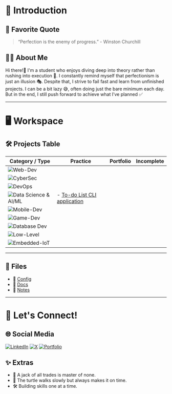 # 🌟 Introduction

## 💬 Favorite Quote

> “Perfection is the enemy of progress.” - Winston Churchill

## 👩‍💻 About Me

Hi there!👋 I'm a student who enjoys diving deep into theory rather than rushing into execution 🚀. I constantly remind myself that perfectionism is just an illusion 🎭. 
Despite that, I strive to fail fast and learn from unfinished projects.
I can be a bit lazy 😅, often doing just the bare minimum each day. But in the end, I still push forward to achieve what I’ve planned ✅

---

# 🖥️ Workspace

## 🛠️ Projects Table

| Category / Type            | Practice | Portfolio | Incomplete |
|----------------------------|----------|-----------|------------|
| ![Web-Dev](https://img.shields.io/badge/Web--Dev-%23007ACC) |  |  |  |
| ![CyberSec](https://img.shields.io/badge/CyberSec-%23FF0033) |  |  |  |
| ![DevOps](https://img.shields.io/badge/DevOps%20%26%20Automation-%23FF8800) |  |  |  |
| ![Data Science & AI/ML](https://img.shields.io/badge/Data%20Science%20%26%20AI/ML-%234B0082) | - [To-do List CLI application](https://github.com/Promatheusz/To-do-List-CLI-application) |  |  |
| ![Mobile-Dev](https://img.shields.io/badge/Mobile%20Dev-%2300A86B) |  |  |  |
| ![Game-Dev](https://img.shields.io/badge/Game%20Dev-%238B0000) |  |  |  |
| ![Database Dev](https://img.shields.io/badge/Database%20Dev-%235D6D7E) |  |  |  |
| ![Low-Level](https://img.shields.io/badge/Low--level%20Programming-%234B5320) |  |  |  |
| ![Embedded-IoT](https://img.shields.io/badge/Embedded%20Systems%20%26%20IoT-%23E3C567) |  |  |  |

---

## 📂 Files  

- 💾 [Config](#)
- 📑 [Docs](#)
- 📒 [Notes](#)  

---

# 🔗 Let's Connect!  

## 🌐 Social Media  
[![LinkedIn](https://img.shields.io/badge/LinkedIn-0077B5?style=for-the-badge&logo=linkedin&logoColor=white)](https://www.linkedin.com/in/promatheusz/) 
[![X](https://img.shields.io/badge/Twitter-1DA1F2?style=for-the-badge&logo=twitter&logoColor=white)](https://x.com/Promatheuszek) 
[![Portfolio](https://img.shields.io/badge/Portfolio-000000?style=for-the-badge&logo=world&logoColor=white)](#)  

## ✨ Extras  

- 🧠 A jack of all trades is master of none. 
- 🐢 The turtle walks slowly but always makes it on time.
- 🛠️ Building skills one at a time.
